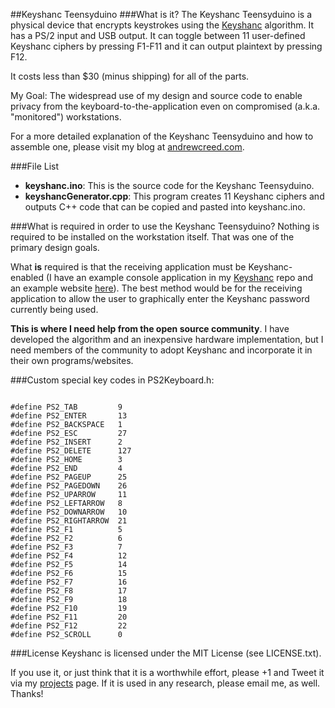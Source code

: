 ##Keyshanc Teensyduino
###What is it?
The Keyshanc Teensyduino is a physical device that encrypts keystrokes using the [Keyshanc](https://github.com/Networc/keyshanc) algorithm. It has a PS/2 input and USB output. It can toggle between 11 user\-defined Keyshanc ciphers by pressing F1\-F11 and it can output plaintext by pressing F12.

It costs less than $30 \(minus shipping\) for all of the parts.

My Goal: The widespread use of my design and source code to enable privacy from the keyboard\-to\-the\-application even on compromised \(a.k.a. "monitored"\) workstations.

For a more detailed explanation of the Keyshanc Teensyduino and how to assemble one, please visit my blog at [andrewcreed.com](http://andrewcreed.com).

###File List
* <b>keyshanc.ino</b>: This is the source code for the Keyshanc Teensyduino.
* <b>keyshancGenerator.cpp</b>: This program creates 11 Keyshanc ciphers and outputs C++ code that can be copied and pasted into keyshanc.ino.

###What is required in order to use the Keyshanc Teensyduino?
Nothing is required to be installed on the workstation itself. That was one of the primary design goals.

What <b>is</b> required is that the receiving application must be Keyshanc\-enabled \(I have an example console application in my [Keyshanc](https://github.com/Networc/keyshanc) repo and an example website [here](http://andrewcreed.com/2012/04/16/keyshanc-ported-to-javascript.html)\). The best method would be for the receiving application to allow the user to graphically enter the Keyshanc password currently being used.

<b>This is where I need help from the open source community</b>. I have developed the algorithm and an inexpensive hardware implementation, but I need members of the community to adopt Keyshanc and incorporate it in their own programs/websites.

###Custom special key codes in PS2Keyboard.h:
<pre><code>
#define PS2_TAB         9
#define PS2_ENTER       13
#define PS2_BACKSPACE   1
#define PS2_ESC         27
#define PS2_INSERT      2
#define PS2_DELETE      127
#define PS2_HOME        3
#define PS2_END         4
#define PS2_PAGEUP      25
#define PS2_PAGEDOWN    26
#define PS2_UPARROW     11
#define PS2_LEFTARROW   8
#define PS2_DOWNARROW   10
#define PS2_RIGHTARROW  21
#define PS2_F1          5
#define PS2_F2          6
#define PS2_F3          7
#define PS2_F4          12
#define PS2_F5          14
#define PS2_F6          15
#define PS2_F7          16
#define PS2_F8          17
#define PS2_F9          18
#define PS2_F10         19
#define PS2_F11         20
#define PS2_F12         22
#define PS2_SCROLL      0</code></pre>

###License
Keyshanc is licensed under the MIT License (see LICENSE.txt).

If you use it, or just think that it is a worthwhile effort, please +1 and Tweet it via my [projects](http://andrewcreed.com/projects.html) page. If it is used in any research, please email me, as well. Thanks!